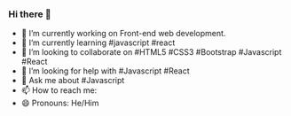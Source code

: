 ### Hi there 👋

<!--
**dev-ibrahimozturk/dev-ibrahimozturk** is a ✨ _special_ ✨ repository because its `README.md` (this file) appears on your GitHub profile.

Here are some ideas to get you started: -->

- 🔭 I’m currently working on Front-end web development.
- 🌱 I’m currently learning #javascript #react
- 👯 I’m looking to collaborate on #HTML5 #CSS3 #Bootstrap #Javascript #React
- 🤔 I’m looking for help with #Javascript #React
- 💬 Ask me about #Javascript
- 📫 How to reach me: 
- 😄 Pronouns: He/Him

